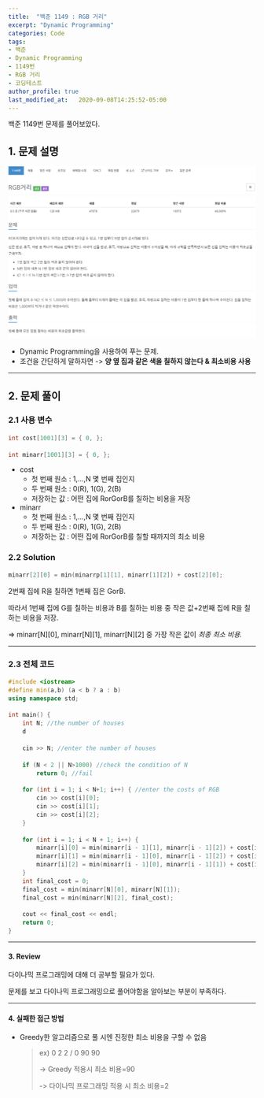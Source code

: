 ```yaml
---
title:  "백준 1149 : RGB 거리"
excerpt: "Dynamic Programming"
categories: Code
tags: 
- 백준
- Dynamic Programming
- 1149번
- RGB 거리
- 코딩테스트
author_profile: true
last_modified_at:   2020-09-08T14:25:52-05:00
---
```


백준 1149번 문제를 풀어보았다.

## 1. 문제 설명

<img src="/assets/images/posts/1149.png">

+ Dynamic Programming을 사용하여 푸는 문제.
+ 조건을 간단하게 말하자면 -> **양 옆 집과 같은 색을 칠하지 않는다 & 최소비용 사용**

---

## 2. 문제 풀이

### 2.1 사용 변수

```cpp
int cost[1001][3] = { 0, };

int minarr[1001][3] = { 0, };
```

+ cost
  + 첫 번째 원소 : 1,...,N 몇 번째 집인지
  + 두 번째 원소 : 0(R), 1(G), 2(B)
  + 저장하는 값 : 어떤 집에 RorGorB를 칠하는 비용을 저장
+ minarr
  + 첫 번째 원소 : 1,...,N 몇 번째 집인지
  + 두 번째 원소 : 0(R), 1(G), 2(B)
  + 저장하는 값 : 어떤 집에 RorGorB를 칠할 때까지의 최소 비용

### 2.2 Solution

```c
minarr[2][0] = min(minarrp[1][1], minarr[1][2]) + cost[2][0];
```

2번째 집에 R을 칠하면 1번째 집은 GorB.

따라서 1번째 집에 G를 칠하는 비용과 B를 칠하는 비용 중 작은 값+2번째 집에 R을 칠하는 비용을 저장.

=> minarr[N][0], minarr[N][1], minarr[N][2] 중 가장 작은 값이 *최종 최소 비용.*

---

### 2.3 전체 코드

```cpp
#include <iostream>
#define min(a,b) (a < b ? a : b)
using namespace std;

int main() {
	int N; //the number of houses
	d

	cin >> N; //enter the number of houses

	if (N < 2 || N>1000) //check the condition of N
		return 0; //fail

	for (int i = 1; i < N+1; i++) { //enter the costs of RGB
		cin >> cost[i][0];
		cin >> cost[i][1];
		cin >> cost[i][2];
	}

	for (int i = 1; i < N + 1; i++) {
		minarr[i][0] = min(minarr[i - 1][1], minarr[i - 1][2]) + cost[i][0]; //current house : R
		minarr[i][1] = min(minarr[i - 1][0], minarr[i - 1][2]) + cost[i][1]; //current house : G
		minarr[i][2] = min(minarr[i - 1][0], minarr[i - 1][1]) + cost[i][2]; //current house : B
	}
	int final_cost = 0;
	final_cost = min(minarr[N][0], minarr[N][1]);
	final_cost = min(minarr[N][2], final_cost);

	cout << final_cost << endl;
	return 0;
}
```

---
#### 3. Review

다이나믹 프로그래밍에 대해 더 공부할 필요가 있다.

문제를 보고 다이나믹 프로그래밍으로 풀어야함을 알아보는 부분이 부족하다.

---

#### 4. 실패한 접근 방법

+ Greedy한 알고리즘으로 풀 시엔 진정한 최소 비용을 구할 수 없음
  
  > ex)
  > 0 2 2 / 0 90 90
  > 
  > -> Greedy 적용시 최소 비용=90
  > 
  > -> 다이나믹 프로그래밍 적용 시 최소 비용=2

